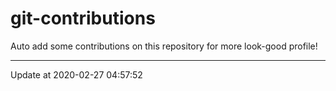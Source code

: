 # git-contributions

Auto add some contributions on this repository for more look-good profile!

---

Update at 2020-02-27 04:57:52
